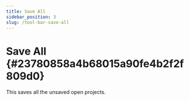 ```yaml
---
title: Save All
sidebar_position: 3
slug: /tool-bar-save-all
---
```




# Save All {#23780858a4b68015a90fe4b2f2f809d0}


This saves all the unsaved open projects.

